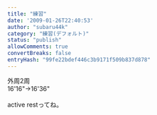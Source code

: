 ```yaml
---
title: "練習"
date: '2009-01-26T22:40:53'
author: "subaru44k"
category: "練習(デフォルト)"
status: "publish"
allowComments: true
convertBreaks: false
entryHash: "99fe22bdef446c3b9171f509b837d878"
---
```

外周2周<br>
16'16"→16'36"<br>
<br>
active restってね。
